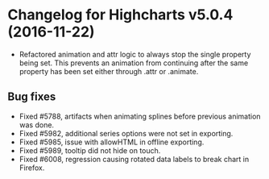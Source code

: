 # Changelog for Highcharts v5.0.4 (2016-11-22)
        
- Refactored animation and attr logic to always stop the single property being set. This prevents an animation from continuing after the same property has been set either through .attr or .animate.

## Bug fixes
- Fixed #5788, artifacts when animating splines before previous animation was done.
- Fixed #5982, additional series options were not set in exporting.
- Fixed #5985, issue with allowHTML in offline exporting.
- Fixed #5989, tooltip did not hide on touch.
- Fixed #6008, regression causing rotated data labels to break chart in Firefox.